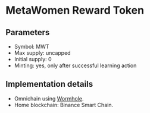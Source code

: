# MetaWomen Reward Token

## Parameters

* Symbol: MWT
* Max supply: uncapped
* Initial supply: 0
* Minting: yes, only after successful learning action

## Implementation details

* Omnichain using [Wormhole](https://www.portalbridge.com/#/transfer).
* Home blockchain: Binance Smart Chain.

